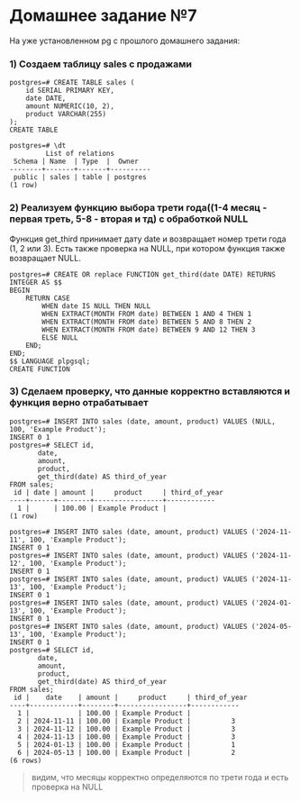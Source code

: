 # Домашнее задание №7

На уже установленном pg с прошлого домашнего задания:

### 1) Создаем таблицу sales с продажами

```
postgres=# CREATE TABLE sales (
    id SERIAL PRIMARY KEY,
    date DATE,
    amount NUMERIC(10, 2),
    product VARCHAR(255)
);
CREATE TABLE
```

```
postgres=# \dt
         List of relations
 Schema | Name  | Type  |  Owner
--------+-------+-------+----------
 public | sales | table | postgres
(1 row)
```

### 2) Реализуем функцию выбора трети года((1-4 месяц - первая треть, 5-8 - вторая и тд) с обработкой NULL

Функция get_third принимает дату date и возвращает номер трети года (1, 2 или 3). Есть также проверка на NULL, при котором функция также возвращает NULL.

```
postgres=# CREATE OR replace FUNCTION get_third(date DATE) RETURNS INTEGER AS $$
BEGIN
    RETURN CASE
        WHEN date IS NULL THEN NULL
        WHEN EXTRACT(MONTH FROM date) BETWEEN 1 AND 4 THEN 1
        WHEN EXTRACT(MONTH FROM date) BETWEEN 5 AND 8 THEN 2
        WHEN EXTRACT(MONTH FROM date) BETWEEN 9 AND 12 THEN 3
        ELSE NULL
    END;
END;
$$ LANGUAGE plpgsql;
CREATE FUNCTION
```

### 3) Сделаем проверку, что данные корректно вставляются и функция верно отрабатывает

```
postgres=# INSERT INTO sales (date, amount, product) VALUES (NULL, 100, 'Example Product');
INSERT 0 1
postgres=# SELECT id,
       date,
       amount,
       product,
       get_third(date) AS third_of_year
FROM sales;
 id | date | amount |     product     | third_of_year
----+------+--------+-----------------+------------
  1 |      | 100.00 | Example Product |
(1 row)

postgres=# INSERT INTO sales (date, amount, product) VALUES ('2024-11-11', 100, 'Example Product');
INSERT 0 1
postgres=# INSERT INTO sales (date, amount, product) VALUES ('2024-11-12', 100, 'Example Product');
INSERT 0 1
postgres=# INSERT INTO sales (date, amount, product) VALUES ('2024-11-13', 100, 'Example Product');
INSERT 0 1
postgres=# INSERT INTO sales (date, amount, product) VALUES ('2024-01-13', 100, 'Example Product');
INSERT 0 1
postgres=# INSERT INTO sales (date, amount, product) VALUES ('2024-05-13', 100, 'Example Product');
INSERT 0 1
postgres=# SELECT id,
       date,
       amount,
       product,
       get_third(date) AS third_of_year
FROM sales;
 id |    date    | amount |     product     | third_of_year
----+------------+--------+-----------------+------------
  1 |            | 100.00 | Example Product |
  2 | 2024-11-11 | 100.00 | Example Product |          3
  3 | 2024-11-12 | 100.00 | Example Product |          3
  4 | 2024-11-13 | 100.00 | Example Product |          3
  5 | 2024-01-13 | 100.00 | Example Product |          1
  6 | 2024-05-13 | 100.00 | Example Product |          2
(6 rows)
```

> видим, что месяцы корректно определяются по трети года и есть проверка на NULL